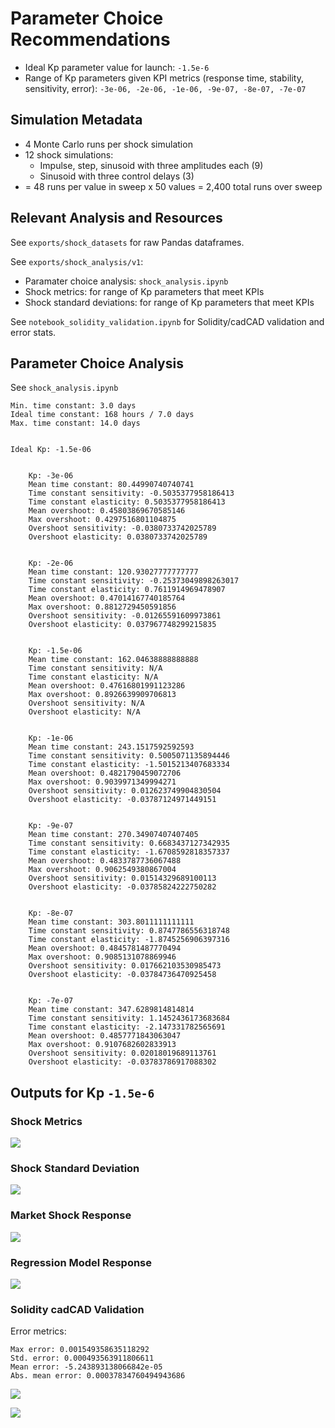 # Parameter Choice Recommendations

* Ideal Kp parameter value for launch: `-1.5e-6`
* Range of Kp parameters given KPI metrics (response time, stability, sensitivity, error): `-3e-06, -2e-06, -1e-06, -9e-07, -8e-07, -7e-07`

## Simulation Metadata

* 4 Monte Carlo runs per shock simulation
* 12 shock simulations:
  * Impulse, step, sinusoid with three amplitudes each (9)
  * Sinusoid with three control delays (3)
* = 48 runs per value in sweep x 50 values = 2,400 total runs over sweep

## Relevant Analysis and Resources

See `exports/shock_datasets` for raw Pandas dataframes.

See `exports/shock_analysis/v1`:
* Paramater choice analysis: `shock_analysis.ipynb`
* Shock metrics: for range of Kp parameters that meet KPIs
* Shock standard deviations: for range of Kp parameters that meet KPIs

See `notebook_solidity_validation.ipynb` for Solidity/cadCAD validation and error stats.

## Parameter Choice Analysis

See `shock_analysis.ipynb`

```
Min. time constant: 3.0 days
Ideal time constant: 168 hours / 7.0 days
Max. time constant: 14.0 days


Ideal Kp: -1.5e-06


    Kp: -3e-06
    Mean time constant: 80.44990740740741
    Time constant sensitivity: -0.5035377958186413
    Time constant elasticity: 0.5035377958186413
    Mean overshoot: 0.45803869670585146
    Max overshoot: 0.4297516801104875
    Overshoot sensitivity: -0.0380733742025789
    Overshoot elasticity: 0.0380733742025789
    

    Kp: -2e-06
    Mean time constant: 120.93027777777777
    Time constant sensitivity: -0.25373049898263017
    Time constant elasticity: 0.7611914969478907
    Mean overshoot: 0.47014167740185764
    Max overshoot: 0.8812729450591856
    Overshoot sensitivity: -0.01265591609973861
    Overshoot elasticity: 0.037967748299215835
    

    Kp: -1.5e-06
    Mean time constant: 162.04638888888888
    Time constant sensitivity: N/A
    Time constant elasticity: N/A
    Mean overshoot: 0.47616801991123286
    Max overshoot: 0.8926639909706813
    Overshoot sensitivity: N/A
    Overshoot elasticity: N/A
    

    Kp: -1e-06
    Mean time constant: 243.1517592592593
    Time constant sensitivity: 0.5005071135894446
    Time constant elasticity: -1.5015213407683334
    Mean overshoot: 0.4821790459072706
    Max overshoot: 0.9039971349994271
    Overshoot sensitivity: 0.012623749904830504
    Overshoot elasticity: -0.03787124971449151
    

    Kp: -9e-07
    Mean time constant: 270.34907407407405
    Time constant sensitivity: 0.6683437127342935
    Time constant elasticity: -1.6708592818357337
    Mean overshoot: 0.4833787736067488
    Max overshoot: 0.9062549380867004
    Overshoot sensitivity: 0.01514329689100113
    Overshoot elasticity: -0.03785824222750282
    

    Kp: -8e-07
    Mean time constant: 303.8011111111111
    Time constant sensitivity: 0.8747786556318748
    Time constant elasticity: -1.8745256906397316
    Mean overshoot: 0.4845781487770494
    Max overshoot: 0.9085131078869946
    Overshoot sensitivity: 0.017662103530985473
    Overshoot elasticity: -0.03784736470925458
    

    Kp: -7e-07
    Mean time constant: 347.6289814814814
    Time constant sensitivity: 1.1452436173683684
    Time constant elasticity: -2.147331782565691
    Mean overshoot: 0.4857771843063047
    Max overshoot: 0.9107682602833913
    Overshoot sensitivity: 0.02018019689113761
    Overshoot elasticity: -0.03783786917088302
```

## Outputs for Kp `-1.5e-6`

### Shock Metrics

![](./exports/shock_analysis/v1/shock_metrics/kp_-1.5000E-06-ki_0.0000E+00.png)

### Shock Standard Deviation

![](./exports/shock_analysis/v1/shock_std/kp_-1.5000E-06-ki_0.0000E+00.png)

### Market Shock Response

![](./exports/shock_analysis/v1/plots/market.png)

### Regression Model Response

![](./exports/shock_analysis/v1/plots/regression.png)

### Solidity cadCAD Validation

Error metrics:

```
Max error: 0.001549358635118292
Std. error: 0.000493563911806611
Mean error: -5.243893138066842e-05
Abs. mean error: 0.00037834760494943686
```

![](./exports/shock_analysis/v1/plots/solidity-cadcad-error.png)

![](./exports/shock_analysis/v1/plots/solidity-cadcad-market.png)

